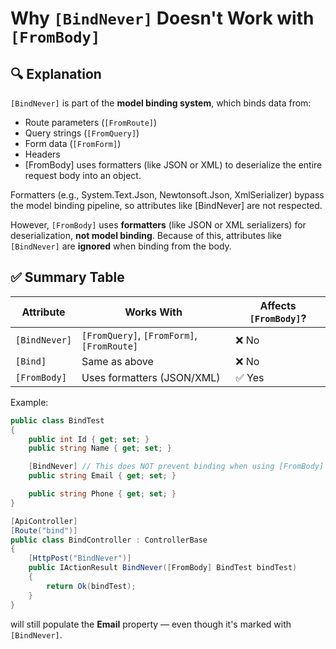 ﻿# Why `[BindNever]` Doesn't Work with `[FromBody]`

## 🔍 Explanation

`[BindNever]` is part of the **model binding system**, which binds data from:

- Route parameters (`[FromRoute]`)
- Query strings (`[FromQuery]`)
- Form data (`[FromForm]`)
- Headers
- [FromBody] uses formatters (like JSON or XML) to deserialize the entire request body into an object.

Formatters (e.g., System.Text.Json, Newtonsoft.Json, XmlSerializer) bypass the model binding pipeline, so attributes like [BindNever] are not respected.

However, `[FromBody]` uses **formatters** (like JSON or XML serializers) for deserialization, **not model binding**. Because of this, attributes like `[BindNever]` are **ignored** when binding from the body.


## ✅ Summary Table

| Attribute     | Works With                                 | Affects `[FromBody]`? |
| ------------- | ------------------------------------------ | --------------------- |
| `[BindNever]` | `[FromQuery]`, `[FromForm]`, `[FromRoute]` | ❌ No                  |
| `[Bind]`      | Same as above                              | ❌ No                  |
| `[FromBody]`  | Uses formatters (JSON/XML)                 | ✅ Yes                 |

Example:

```csharp
public class BindTest
{
    public int Id { get; set; }
    public string Name { get; set; }

    [BindNever] // This does NOT prevent binding when using [FromBody]
    public string Email { get; set; }

    public string Phone { get; set; }
}

[ApiController]
[Route("bind")]
public class BindController : ControllerBase
{
    [HttpPost("BindNever")]
    public IActionResult BindNever([FromBody] BindTest bindTest)
    {
        return Ok(bindTest);
    }
}
```

will still populate the **Email** property — even though it's marked with `[BindNever]`.